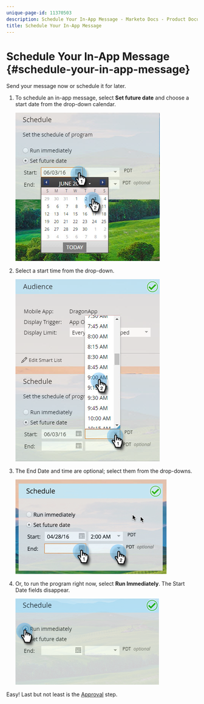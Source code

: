 ```yaml
---
unique-page-id: 11370503
description: Schedule Your In-App Message - Marketo Docs - Product Documentation
title: Schedule Your In-App Message
---
```


# Schedule Your In-App Message {#schedule-your-in-app-message}

Send your message now or schedule it for later.

1. To schedule an in-app message, select **Set future date** and choose a start date from the drop-down calendar.

   ![](assets/schedule-your-in-app-message-1.png)

1. Select a start time from the drop-down.

   ![](assets/schedule-your-in-app-message-2.png)

1. The End Date and time are optional; select them from the drop-downs.

   ![](assets/schedule-your-in-app-message-3.png)

1. Or, to run the program right now, select **Run Immediately**. The Start Date fields disappear.

   ![](assets/schedule-your-in-app-message-4.png)

Easy! Last but not least is the [Approval](/help/marketo/product-docs/mobile-marketing/in-app-messages/sending-your-in-app-message/approve-your-in-app-message.md) step.

